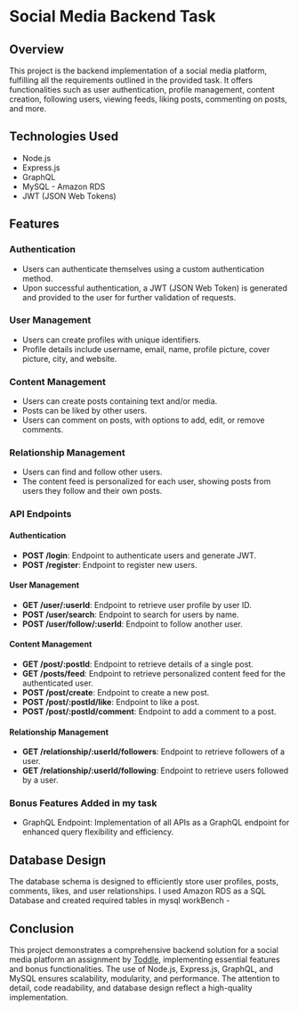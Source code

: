 # Social Media Backend Task

## Overview

This project is the backend implementation of a social media platform, fulfilling all the requirements outlined in the provided task. It offers functionalities such as user authentication, profile management, content creation, following users, viewing feeds, liking posts, commenting on posts, and more.

## Technologies Used

- Node.js
- Express.js
- GraphQL
- MySQL - Amazon RDS
- JWT (JSON Web Tokens)

## Features

### Authentication

- Users can authenticate themselves using a custom authentication method.
- Upon successful authentication, a JWT (JSON Web Token) is generated and provided to the user for further validation of requests.

### User Management

- Users can create profiles with unique identifiers.
- Profile details include username, email, name, profile picture, cover picture, city, and website.

### Content Management

- Users can create posts containing text and/or media.
- Posts can be liked by other users.
- Users can comment on posts, with options to add, edit, or remove comments.

### Relationship Management

- Users can find and follow other users.
- The content feed is personalized for each user, showing posts from users they follow and their own posts.

### API Endpoints

#### Authentication

- **POST /login**: Endpoint to authenticate users and generate JWT.
- **POST /register**: Endpoint to register new users.

#### User Management

- **GET /user/:userId**: Endpoint to retrieve user profile by user ID.
- **POST /user/search**: Endpoint to search for users by name.
- **POST /user/follow/:userId**: Endpoint to follow another user.

#### Content Management

- **GET /post/:postId**: Endpoint to retrieve details of a single post.
- **GET /posts/feed**: Endpoint to retrieve personalized content feed for the authenticated user.
- **POST /post/create**: Endpoint to create a new post.
- **POST /post/:postId/like**: Endpoint to like a post.
- **POST /post/:postId/comment**: Endpoint to add a comment to a post.

#### Relationship Management

- **GET /relationship/:userId/followers**: Endpoint to retrieve followers of a user.
- **GET /relationship/:userId/following**: Endpoint to retrieve users followed by a user.

### Bonus Features Added in my task

- GraphQL Endpoint: Implementation of all APIs as a GraphQL endpoint for enhanced query flexibility and efficiency.

## Database Design

The database schema is designed to efficiently store user profiles, posts, comments, likes, and user relationships. I used Amazon RDS as a SQL Database  and created required tables in mysql workBench - 




## Conclusion

This project demonstrates a comprehensive backend solution for a social media platform an assignment by [Toddle](https://github.com/toddle-edu), implementing essential features and bonus functionalities. The use of Node.js, Express.js, GraphQL, and MySQL ensures scalability, modularity, and performance. The attention to detail, code readability, and database design reflect a high-quality implementation.
